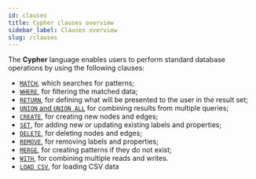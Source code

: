 ```yaml
---
id: clauses
title: Cypher clauses overview
sidebar_label: Clauses overview
slug: /clauses
---
```


The **Cypher** language enables users to perform standard database operations by using the following clauses:
  * [`MATCH`](match.md), which searches for patterns;
  * [`WHERE`](where.md), for filtering the matched data;
  * [`RETURN`](return.md), for defining what will be presented to the user in the result set;
  * [`UNION` and `UNION ALL`](union.md) for combining results from multiple queries;
  * [`CREATE`](create.md), for creating new nodes and edges;
  * [`SET`](set.md), for adding new or updating existing labels and properties;
  * [`DELETE`](delete.md), for deleting nodes and edges;
  * [`REMOVE`](remove.md), for removing labels and properties;
  * [`MERGE`](merge.md), for creating patterns if they do not exist;
  * [`WITH`](with.md), for combining multiple reads and writes.
  * [`LOAD CSV`](load-csv.md), for loading CSV data